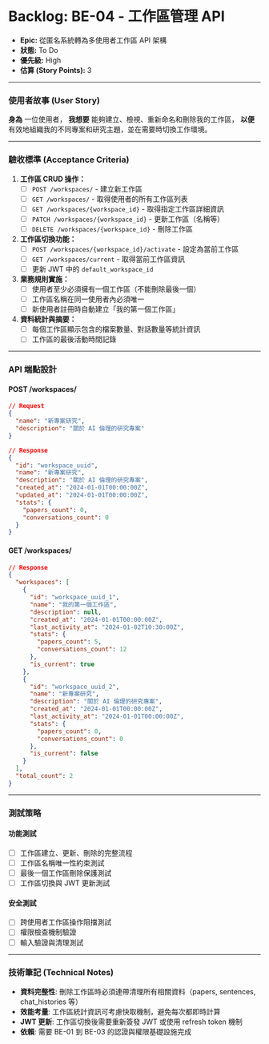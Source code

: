 # Backlog: BE-04 - 工作區管理 API

- **Epic:** 從匿名系統轉為多使用者工作區 API 架構
- **狀態:** To Do
- **優先級:** High
- **估算 (Story Points):** 3

---

### 使用者故事 (User Story)

**身為** 一位使用者，
**我想要** 能夠建立、檢視、重新命名和刪除我的工作區，
**以便** 有效地組織我的不同專案和研究主題，並在需要時切換工作環境。

---

### 驗收標準 (Acceptance Criteria)

1.  **工作區 CRUD 操作：**
    -   [ ] `POST /workspaces/` - 建立新工作區
    -   [ ] `GET /workspaces/` - 取得使用者的所有工作區列表
    -   [ ] `GET /workspaces/{workspace_id}` - 取得指定工作區詳細資訊
    -   [ ] `PATCH /workspaces/{workspace_id}` - 更新工作區（名稱等）
    -   [ ] `DELETE /workspaces/{workspace_id}` - 刪除工作區

2.  **工作區切換功能：**
    -   [ ] `POST /workspaces/{workspace_id}/activate` - 設定為當前工作區
    -   [ ] `GET /workspaces/current` - 取得當前工作區資訊
    -   [ ] 更新 JWT 中的 `default_workspace_id`

3.  **業務規則實施：**
    -   [ ] 使用者至少必須擁有一個工作區（不能刪除最後一個）
    -   [ ] 工作區名稱在同一使用者內必須唯一
    -   [ ] 新使用者註冊時自動建立「我的第一個工作區」

4.  **資料統計與摘要：**
    -   [ ] 每個工作區顯示包含的檔案數量、對話數量等統計資訊
    -   [ ] 工作區的最後活動時間記錄

---

### API 端點設計

#### **POST /workspaces/**
```json
// Request
{
  "name": "新專案研究",
  "description": "關於 AI 倫理的研究專案"
}

// Response  
{
  "id": "workspace_uuid",
  "name": "新專案研究", 
  "description": "關於 AI 倫理的研究專案",
  "created_at": "2024-01-01T00:00:00Z",
  "updated_at": "2024-01-01T00:00:00Z",
  "stats": {
    "papers_count": 0,
    "conversations_count": 0
  }
}
```

#### **GET /workspaces/**
```json
// Response
{
  "workspaces": [
    {
      "id": "workspace_uuid_1",
      "name": "我的第一個工作區",
      "description": null,
      "created_at": "2024-01-01T00:00:00Z", 
      "last_activity_at": "2024-01-02T10:30:00Z",
      "stats": {
        "papers_count": 5,
        "conversations_count": 12
      },
      "is_current": true
    },
    {
      "id": "workspace_uuid_2", 
      "name": "新專案研究",
      "description": "關於 AI 倫理的研究專案",
      "created_at": "2024-01-01T00:00:00Z",
      "last_activity_at": "2024-01-01T00:00:00Z", 
      "stats": {
        "papers_count": 0,
        "conversations_count": 0
      },
      "is_current": false
    }
  ],
  "total_count": 2
}
```

---

### 測試策略

#### **功能測試**
- [ ] 工作區建立、更新、刪除的完整流程
- [ ] 工作區名稱唯一性約束測試
- [ ] 最後一個工作區刪除保護測試
- [ ] 工作區切換與 JWT 更新測試

#### **安全測試**  
- [ ] 跨使用者工作區操作阻擋測試
- [ ] 權限檢查機制驗證
- [ ] 輸入驗證與清理測試

---

### 技術筆記 (Technical Notes)

-   **資料完整性**: 刪除工作區時必須連帶清理所有相關資料（papers, sentences, chat_histories 等）
-   **效能考量**: 工作區統計資訊可考慮快取機制，避免每次都即時計算
-   **JWT 更新**: 工作區切換後需要重新簽發 JWT 或使用 refresh token 機制
-   **依賴**: 需要 BE-01 到 BE-03 的認證與權限基礎設施完成 